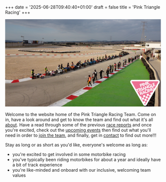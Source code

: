 +++
date = '2025-06-28T09:40:40+01:00'
draft = false
title = 'Pink Triangle Racing'
+++

![](Fortuna.jpg)

Welcome to the website home of the Pink Triangle Racing Team.  Come on in, have a look around and get to know the team and find out what it's all [about](about).  Have a read through some of the previous [race reports](race_reports) and once you're excited, check out the [upcoming events](upcoming_events) then find out what you'll need in order to [join the team](join_us), and finally, get in [contact](contact) to find out more!!!

Stay as long or as short as you'd like, everyone's welcome as long as:
- you're excited to get involved in some motorbike racing
- you've typically been riding motorbikes for about a year and ideally have a bit of track experience
- you're like-minded and onboard with our inclusive, welcoming team values





